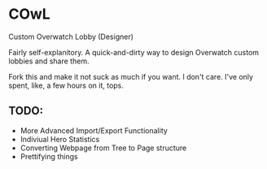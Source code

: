 # COwL
Custom Overwatch Lobby (Designer)

Fairly self-explanitory.
A quick-and-dirty way to design Overwatch custom lobbies and share them.

Fork this and make it not suck as much if you want.
I don't care. I've only spent, like, a few hours on it, tops.

## TODO:
* More Advanced Import/Export Functionality
* Indiviual Hero Statistics
* Converting Webpage from Tree to Page structure
* Prettifying things
